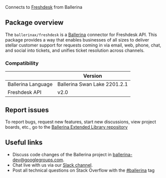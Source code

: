 Connects to [Freshdesk](https://developers.freshdesk.com/api/#intro) from Ballerina

## Package overview
The `ballerinax/freshdesk` is a [Ballerina](https://ballerina.io/) connector for Freshdesk API.
This package provides a way that enables businesses of all sizes to deliver stellar customer support for requests coming in via email, web, phone, chat, and social into tickets, and unifies ticket resolution across channels.

### Compatibility
|                    | Version                      |
|--------------------|------------------------------|
| Ballerina Language | Ballerina Swan Lake 2201.2.1 | 
| Freshdesk API      | v2.0                         |

## Report issues
To report bugs, request new features, start new discussions, view project boards, etc., go to the [Ballerina Extended Library repository](https://github.com/ballerina-platform/ballerina-extended-library)

## Useful links
- Discuss code changes of the Ballerina project in [ballerina-dev@googlegroups.com](mailto:ballerina-dev@googlegroups.com).
- Chat live with us via our [Slack channel](https://ballerina.io/community/slack/).
- Post all technical questions on Stack Overflow with the [#ballerina](https://stackoverflow.com/questions/tagged/ballerina) tag
